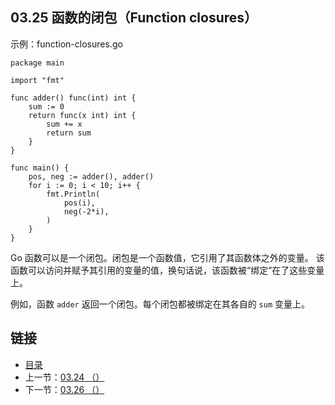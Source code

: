 ## 03.25 函数的闭包（Function closures）

示例：function-closures.go

    package main

    import "fmt"

    func adder() func(int) int {
    	sum := 0
    	return func(x int) int {
    		sum += x
    		return sum
    	}
    }

    func main() {
    	pos, neg := adder(), adder()
    	for i := 0; i < 10; i++ {
    		fmt.Println(
    			pos(i),
    			neg(-2*i),
    		)
    	}
    }

Go 函数可以是一个闭包。闭包是一个函数值，它引用了其函数体之外的变量。 该函数可以访问并赋予其引用的变量的值，换句话说，该函数被“绑定”在了这些变量上。

例如，函数 `adder` 返回一个闭包。每个闭包都被绑定在其各自的 `sum` 变量上。

## 链接
* [目录](https://github.com/gnefiy/go-zh/blob/master/tour/directory.md)
* 上一节：[03.24 （）](https://github.com/gnefiy/go-zh/blob/master/tour/moretypes/03.24.md)
* 下一节：[03.26 （）](https://github.com/gnefiy/go-zh/blob/master/tour/moretypes/03.26.md)
